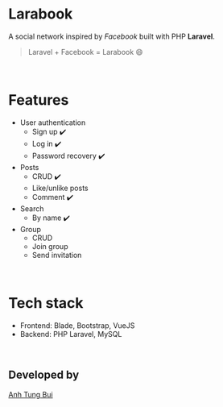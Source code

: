 # Larabook

A social network inspired by _Facebook_ built with PHP **Laravel**.

> Laravel + Facebook = Larabook 😄

<br />

# Features

-   User authentication
    -   Sign up ✔️
    -   Log in ✔️
    -   Password recovery ✔️
-   Posts
    -   CRUD ✔️
    -   Like/unlike posts
    -   Comment ✔️
-   Search
    -   By name ✔️
-   Group
    -   CRUD
    -   Join group
    -   Send invitation

<br />

# Tech stack

-   Frontend: Blade, Bootstrap, VueJS
-   Backend: PHP Laravel, MySQL

<br />

## Developed by

[Anh Tung Bui](https://github.com/anhtungbui)
